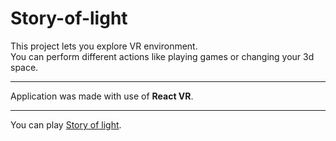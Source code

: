 # Story-of-light

This project lets you explore VR
environment.  
You can perform different
actions like playing games or changing
your 3d space. 

---

Application was
made with use of **React VR**.

---

You can play [Story of light](github.com/ajezierska/Story-of-light).
